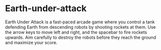 # Earth-under-attack
Earth Under Attack is a fast-paced arcade game where you control a tank defending Earth from descending robots by shooting rockets at them. Use the arrow keys to move left and right, and the spacebar to fire rockets upwards. Aim carefully to destroy the robots before they reach the ground and maximize your score. 
